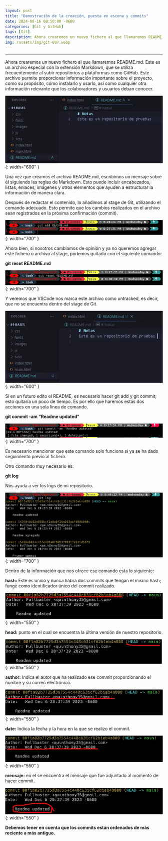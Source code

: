 ```yaml
---
layout: post
title: "Demostración de la creación, puesta en escena y commits"
date: 2024-08-16 08:50:00 -0600
categories: [Git y GitHub]
tags: [Git]
description: Ahora crearemos un nuevo fichero al que llamaremos README.md. Este es un archivo especial con la extensión Markdown, que se utiliza frecuentemente al subir repositorios a plataformas como GitHub.....
img: /assets/img/git-007.webp
---
```


---

Ahora crearemos un nuevo fichero al que llamaremos README.md. Este es un archivo especial con la extensión Markdown, que se utiliza frecuentemente al subir repositorios a plataformas como GitHub. Este archivo permite proporcionar información importante sobre el proyecto, como su propósito, cómo instalarlo y usarlo, así como cualquier otra información relevante que los colaboradores y usuarios deban conocer.

![alt text](/assets/img/git-007-1.webp){: width="600" }

Una vez que creamos el archivo README.md, escribimos un mensaje sobre él siguiendo las reglas de Markdown. Esto puede incluir encabezados, listas, enlaces, imágenes y otros elementos que ayuden a estructurar la información de manera clara.

Después de redactar el contenido, lo añadimos al stage de Git, utilizando el comando adecuado. Esto permite que los cambios realizados en el archivo sean registrados en la próxima confirmación (commit).

![alt text](/assets/img/git-007-2.webp){: width="700" }

Ahora bien, si nosotros cambiamos de opinión y ya no queremos agregar este fichero o archivo al stage, podemos quitarlo con el siguiente comando:

**git reset README.md**

![alt text](/assets/img/git-007-3.webp){: width="700" }

Y veremos que VSCode nos marca este archivo como untracked, es decir, que no se encuentra dentro del stage de Git.

![alt text](/assets/img/git-007-4.webp){: width="600" }

Si en un futuro edito el README, es necesario hacer git add y git commit; esto quitaría un poco de tiempo. Es por ello que haremos estas dos acciones en una sola línea de comando.

**git commit -am "Readme updated"**

![alt text](/assets/img/git-007-5.webp){: width="700" }

Es necesario mencionar que este comando solo funciona si ya se ha dado seguimiento previo al fichero.

Otro comando muy necesario es:

**git log**

Nos ayuda a ver los logs de mi repositorio.

![alt text](/assets/img/git-007-6.webp){: width="700" }

Dentro de la información que nos ofrece ese comando esta lo siguiente:

**hash:**  Este es único y nunca habrá dos commits que tengan el mismo hash; funge como identificador único del commit realizado.

![alt text](/assets/img/git-007-7.webp){: width="550" }

**head:**  punto en el cual se encuentra la última versión de nuestro repositorio.

![alt text](/assets/img/git-007-8.webp){: width="550" }

**author:**  Indica el autor que ha realizado ese commit proporcionando el nombre y su correo electrónico.

![alt text](/assets/img/git-007-9.webp){: width="550" }

**date:**  Indica la fecha y la hora en la que se realizo el commit.

![alt text](/assets/img/git-007-10.webp){: width="550" }

**mensaje:** en el se encuentra el mensaje que fue adjuntado al momento de hacer commit.

![alt text](/assets/img/git-007-11.webp){: width="550" }


**Debemos tener en cuenta que los commits están ordenados de más reciente a más antiguo.**
